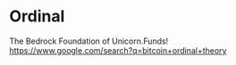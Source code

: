 # Ordinal
The Bedrock Foundation of Unicorn.Funds! https://www.google.com/search?q=bitcoin+ordinal+theory
